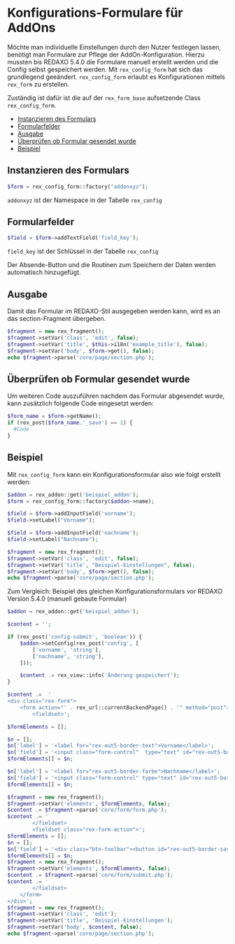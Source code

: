 
# Konfigurations-Formulare für AddOns

Möchte man individuelle Einstellungen durch den Nutzer festlegen lassen, benötigt man Formulare zur Pflege der AddOn-Konfiguration. 
Hierzu mussten bis REDAXO 5.4.0 die Formulare manuell erstellt werden und die Config selbst gespeichert werden. Mit `rex_config_form` hat sich das grundlegend geeändert.
`rex_config_form` erlaubt es Konfigurationen mittels `rex_form` zu erstellen. 

Zuständig ist dafür ist die auf der `rex_form_base` aufsetzende Class `rex_config_form`.


* [Instanzieren des Formulars](#Instanz)
* [Formularfelder](#felder)
* [Ausgabe](#ausgabe)
* [Überprüfen ob Formular gesendet wurde](#versendet)
* [Beispiel](#beispiel)


<a name="Instanz"></a>
## Instanzieren des Formulars

```php
$form = rex_config_form::factory("addonxyz");
```

`addonxyz` ist der Namespace in der Tabelle `rex_config`

<a name="felder"></a>
## Formularfelder
```php
$field = $form->addTextField('field_key');
```

`field_key` ist der Schlüssel in der Tabelle `rex_config`

Der Absende-Button und die Routinen zum Speichern der Daten werden automatisch hinzugefügt. 

<a name="ausgabe"></a>
## Ausgabe
Damit das Formular im REDAXO-Stil ausgegeben werden kann, wird es an das section-Fragment übergeben. 

```php
$fragment = new rex_fragment();
$fragment->setVar('class', 'edit', false);
$fragment->setVar('title', $this->i18n('example_title'), false);
$fragment->setVar('body', $form->get(), false);
echo $fragment->parse('core/page/section.php');
```

<a name="versendet"></a>
## Überprüfen ob Formular gesendet wurde 

Um weiteren Code auszuführen nachdem das Formular abgesendet wurde, kann zusätzlich folgende Code eingesetzt werden:
```php
$form_name = $form->getName();
if (rex_post($form_name.'_save') == 1) {
  #Code
}
```

<a name="beispiel"></a>
## Beispiel

Mit `rex_config_form` kann ein Konfigurationsformular also wie folgt erstellt werden: 


```php
$addon = rex_addon::get('beispiel_addon');
$form = rex_config_form::factory($addon->name);

$field = $form->addInputField('vorname');
$field->setLabel("Vorname");

$field = $form->addInputField('nachname');
$field->setLabel("Nachname");

$fragment = new rex_fragment();
$fragment->setVar('class', 'edit', false);
$fragment->setVar('title', "Beispiel-Einstellungen", false);
$fragment->setVar('body', $form->get(), false);
echo $fragment->parse('core/page/section.php');

```


Zum Vergleich: Beispiel des gleichen Konfigurationsformulars vor REDAXO Version 5.4.0 (manuell gebaute Formular) 

```php
$addon = rex_addon::get('beispiel_addon');

$content = '';

if (rex_post('config-submit', 'boolean')) {
    $addon->setConfig(rex_post('config', [
        ['vorname', 'string'],
        ['nachname', 'string'],
    ]));

    $content .= rex_view::info('Änderung gespeichert');
}

$content .=  '
<div class="rex-form">
    <form action="' . rex_url::currentBackendPage() . '" method="post">
        <fieldset>';

$formElements = [];

$n = [];
$n['label'] = '<label for="rex-out5-border-text">Vorname</label>';
$n['field'] = '<input class="form-control"  type="text" id="rex-out5-border-text" name="config[vorname]" value="' . $addon->getConfig('vorname') . '"/>';
$formElements[] = $n;

$n['label'] = '<label for="rex-out5-border-farbe">Nachname</label>';
$n['field'] = '<input class="form-control" type="text" id="rex-out5-border-farbe" name="config[nachname]" value="' . $addon->getConfig('nachname'). '"/>';
$formElements[] = $n;

$fragment = new rex_fragment();
$fragment->setVar('elements', $formElements, false);
$content .= $fragment->parse('core/form/form.php');
$content .= '
        </fieldset>
        <fieldset class="rex-form-action">';
$formElements = [];
$n = [];
$n['field'] = '<div class="btn-toolbar"><button id="rex-out5-border-save" type="submit" name="config-submit" class="btn btn-save rex-form-aligned" value="1">Einstellungen speichern</button></div>';
$formElements[] = $n;
$fragment = new rex_fragment();
$fragment->setVar('elements', $formElements, false);
$content .= $fragment->parse('core/form/submit.php');
$content .= '
        </fieldset>
    </form>
</div>';
$fragment = new rex_fragment();
$fragment->setVar('class', 'edit');
$fragment->setVar('title', 'Beispiel-Einstellungen');
$fragment->setVar('body', $content, false);
echo $fragment->parse('core/page/section.php');
```

